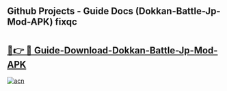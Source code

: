## Github Projects - Guide Docs (Dokkan-Battle-Jp-Mod-APK) fixqc

# <h2><a href="https://apkcomod.com?title=Dokkan-Battle-Jp-Mod-APK">🔗👉 🔴 Guide-Download-Dokkan-Battle-Jp-Mod-APK </a></h2>

[![acn](https://github.com/user-attachments/assets/0f9c940e-d8b0-45ae-aac7-cd30a18b3e1c)](https://apkcomod.com?title=Dokkan-Battle-Jp-Mod-APK)
